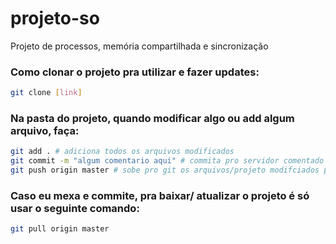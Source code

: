 # projeto-so
Projeto de processos, memória compartilhada e sincronização


### Como clonar o projeto pra utilizar e fazer updates:

```bash
git clone [link]
```
### Na pasta do projeto, quando modificar algo ou add algum arquivo, faça:

```bash
git add . # adiciona todos os arquivos modificados
git commit -m "algum comentario aqui" # commita pro servidor comentado
git push origin master # sobe pro git os arquivos/projeto modifciados por vc
```
### Caso eu mexa e commite, pra baixar/ atualizar o projeto é só usar o seguinte comando:

```bash
git pull origin master
```

